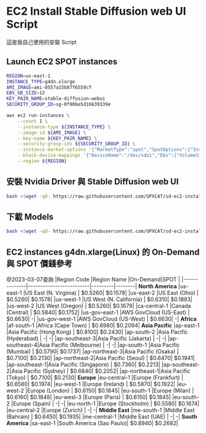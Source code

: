# EC2 Install Stable Diffusion web UI Script
這是我自己使用的安裝 Script

## Launch EC2 SPOT instances
```bash
REGION=us-east-1
INSTANCE_TYPE=g4dn.xlarge
AMI_IMAGE=ami-0557a15b87f6559cf
EBS_GB_SIZE=12
KEY_PAIR_NAME=stable-diffusion-webui
SECURITY_GROUP_ID=sg-0f90be5d16639339e

aws ec2 run-instances \
    --count 1 \
    --instance-type ${INSTANCE_TYPE} \
    --image-id ${AMI_IMAGE} \
    --key-name ${KEY_PAIR_NAME} \
    --security-group-ids ${SECURITY_GROUP_ID} \
    --instance-market-options '{"MarketType":"spot","SpotOptions":{"InstanceInterruptionBehavior":"terminate","MaxPrice":"0.2","SpotInstanceType":"one-time"}}' \
    --block-device-mappings '{"DeviceName":"/dev/sda1","Ebs":{"VolumeSize":'${EBS_GB_SIZE}',"VolumeType":"gp3"}}' \
    --region ${REGION}
```

## 安裝 Nvidia Driver 與 Stable Diffusion web UI
```bash
bash <(wget -qO- https://raw.githubusercontent.com/GPXCAT/sd-ec2-install/main/install.sh)
```

## 下載 Models
```bash
bash <(wget -qO- https://raw.githubusercontent.com/GPXCAT/sd-ec2-install/main/download_models.sh)
```

## EC2 instances g4dn.xlarge(Linux) 的 On-Demand 與 SPOT 價錢參考
@2023-03-07查詢
|Region Code   |Region Name              |On-Demand|SPOT    |
|--------------|-------------------------|---------|--------|
**North America**
|us-east-1     |US East (N. Virginia)    |  $0.5260| $0.1578|
|us-east-2     |US East (Ohio)           |  $0.5260| $0.1578|
|us-west-1     |US West (N. California)  |  $0.6310| $0.1893|
|us-west-2     |US West (Oregon)         |  $0.5260| $0.1679|
|ca-central-1  |Canada (Central)         |  $0.5840| $0.1752|
|us-gov-east-1 |AWS GovCloud (US-East)   |  $0.6630|       -|
|us-gov-west-1 |AWS GovCloud (US-West)   |  $0.6630|       -|
**Africa**
|af-south-1    |Africa (Cape Town)       |  $0.6980| $0.2094|
**Asia Pacific**
|ap-east-1     |Asia Pacific (Hong Kong) |  $0.8100| $0.2430|
|ap-south-2    |Asia Pacific (Hyderabad) |        -|       -|
|ap-southeast-3|Asia Pacific (Jakarta)   |        -|       -|
|ap-southeast-4|Asia Pacific (Melbourne) |        -|       -|
|ap-south-1    |Asia Pacific (Mumbai)    |  $0.5790| $0.1737|
|ap-northeast-3|Asia Pacific (Osaka)     |  $0.7100| $0.2130|
|ap-northeast-2|Asia Pacific (Seoul)     |  $0.6470| $0.1941|
|ap-southeast-1|Asia Pacific (Singapore) |  $0.7360| $0.2213|
|ap-southeast-2|Asia Pacific (Sydney)    |  $0.6840| $0.2052|
|ap-northeast-1|Asia Pacific (Tokyo)     |  $0.7100| $0.2130|
**Europe**
|eu-central-1  |Europe (Frankfurt)       |  $0.6580| $0.1974|
|eu-west-1     |Europe (Ireland)         |  $0.5870| $0.1922|
|eu-west-2     |Europe (London)          |  $0.6150| $0.1845|
|eu-south-1    |Europe (Milan)           |  $0.6160| $0.1848|
|eu-west-3     |Europe (Paris)           |  $0.6150| $0.1845|
|eu-south-2    |Europe (Spain)           |        -|       -|
|eu-north-1    |Europe (Stockholm)       |  $0.5580| $0.1674|
|eu-central-2  |Europe (Zurich)          |        -|       -|
**Middle East**
|me-south-1    |Middle East (Bahrain)    |  $0.6450| $0.1935|
|me-central-1  |Middle East (UAE)        |        -|       -|
**South America**
|sa-east-1     |South America (Sao Paulo)|  $0.8940| $0.2682|
